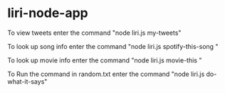 # liri-node-app

To view tweets enter the command "node liri.js my-tweets"

To look up song info enter the command "node liri.js spotify-this-song <song title>"
  
To look up movie info enter the command "node liri.js movie-this <movie title>"
  
To Run the command in random.txt enter the command "node liri.js do-what-it-says"
